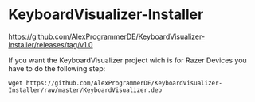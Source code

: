 # KeyboardVisualizer-Installer

https://github.com/AlexProgrammerDE/KeyboardVisualizer-Installer/releases/tag/v1.0

If you want the KeyboardVisualizer project wich is for Razer Devices you have to do the following step:
```
wget https://github.com/AlexProgrammerDE/KeyboardVisualizer-Installer/raw/master/KeyboardVisualizer.deb
```
